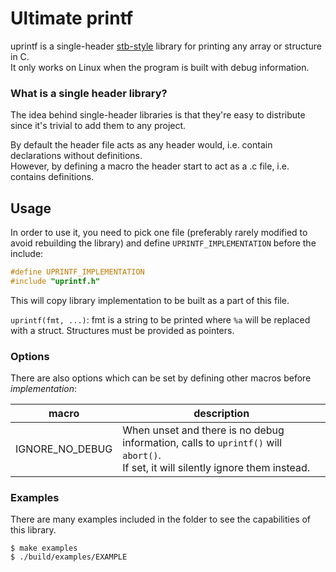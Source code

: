 # Ultimate printf

uprintf is a single-header [stb-style](https://github.com/nothings/stb?tab=readme-ov-file#faq) library for printing any array or structure in C. \
It only works on Linux when the program is built with debug information.

### What is a single header library?

The idea behind single-header libraries is that they're easy to distribute since it's trivial to add them to any project.

By default the header file acts as any header would, i.e. contain declarations without definitions. \
However, by defining a macro the header start to act as a .c file, i.e. contains definitions.

## Usage

In order to use it, you need to pick one file (preferably rarely modified to avoid rebuilding the library) and define `UPRINTF_IMPLEMENTATION` before the include:

```c
#define UPRINTF_IMPLEMENTATION
#include "uprintf.h"
```

This will copy library implementation to be built as a part of this file.

`uprintf(fmt, ...)`: fmt is a string to be printed where `%a` will be replaced with a struct. Structures must be provided as pointers.

### Options

There are also options which can be set by defining other macros before *implementation*:

macro |  description   
-|-
IGNORE_NO_DEBUG |  When unset and there is no debug information, calls to `uprintf()` will `abort()`. <br> If set, it will silently ignore them instead. 

### Examples

There are many examples included in the folder to see the capabilities of this library.

```console
$ make examples
$ ./build/examples/EXAMPLE
```